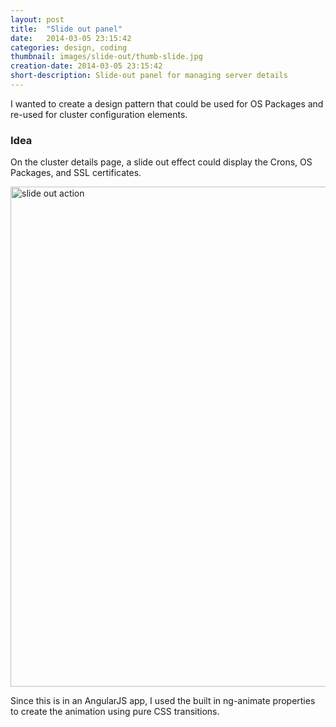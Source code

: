 ```yaml
---
layout: post
title:  "Slide out panel"
date:   2014-03-05 23:15:42
categories: design, coding
thumbnail: images/slide-out/thumb-slide.jpg
creation-date: 2014-03-05 23:15:42
short-description: Slide-out panel for managing server details
---
```



I wanted to create a design pattern that could be used for OS Packages and re-used for cluster configuration elements.

### Idea

On the cluster details page, a slide out effect could display the Crons, OS Packages, and SSL certificates.

<img src="{{ site.baseurl}}/images/slide-out/slide-out-action.gif" alt="slide out action" width=800 />

Since this is in an AngularJS app, I used the built in ng-animate properties to create the animation using pure CSS transitions.
